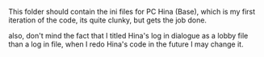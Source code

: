 This folder should contain the ini files for PC Hina (Base), which is my first iteration of the code, its quite clunky, but gets the job done.

also, don't mind the fact that I titled Hina's log in dialogue as a lobby file than a log in file, when I redo Hina's code in the future I may change it.
 
